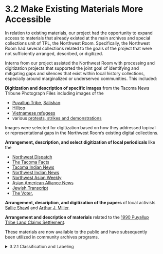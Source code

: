 # 3.2 Make Existing Materials More Accessible

In relation to existing materials, our project had the opportunity to expand access to materials that already existed at the main archives and special collections unit of TPL, the Northwest Room. Specifically, the Northwest Room had several collections related to the goals of the project that were not sufficiently arranged, described, or digitized.&#x20;

Interns from our project assisted the Northwest Room with processing and digitization projects that supported the joint goal of identifying and mitigating gaps and silences that exist within local history collections, especially around marginalized or underserved communities. This included:&#x20;

**Digitization and description of specific images** from the Tacoma News Tribune Photograph Files including images of the&#x20;

* [Puyallup Tribe](https://northwestroom.tacomalibrary.org/index.php/indians-puallup-general), [Salishan](https://northwestroom.tacomalibrary.org/index.php/salishan-housing-develpment)
* [Hilltop](https://northwestroom.tacomalibrary.org/index.php/hilltop-area)
* [Vietnamese refugees](https://northwestroom.tacomalibrary.org/index.php/vietnamese-refugees-etc)
* various [protests, strikes and demonstrations](https://northwestroom.tacomalibrary.org/index.php/protests-strikes-and-demonstrations)

Images were selected for digitization based on how they addressed topical or representational gaps in the Northwest Room’s existing digital collections.

**Arrangement, description, and select digitization of local periodicals** like the&#x20;

* [Northwest Dispatch](https://northwestroom.tacomalibrary.org/index.php/northwest-dispatch)
* [The Tacoma Facts](https://northwestroom.tacomalibrary.org/index.php/the-tacoma-facts)
* [Tacoma Indian News](https://northwestroom.tacomalibrary.org/index.php/tacoma-indian-news)
* [Northwest Indian News](https://northwestroom.tacomalibrary.org/index.php/northwest-indian-news)
* [Northwest Asian Weekly](https://northwestroom.tacomalibrary.org/index.php/northwest-asian-weekly)
* [Asian American Alliance News](https://northwestroom.tacomalibrary.org/index.php/asian-american-alliance-news)
* [Jewish Transcript](https://northwestroom.tacomalibrary.org/index.php/jewish-transcript)
* [The Voter.](https://northwestroom.tacomalibrary.org/index.php/the-woman-voter)&#x20;

**Arrangement, description, and digitization of the papers** of local activists [Sallie Shawl](https://northwestroom.tacomalibrary.org/index.php/sallie-shawl-papers) and [Arthur J. Miller](https://northwestroom.tacomalibrary.org/index.php/arthur-j-miller-papers-2).

**Arrangement and description of materials** related to the [1990 Puyallup Tribe Land Claims Settlement](https://northwestroom.tacomalibrary.org/index.php/puyallup-tribe-land-claims-settlement-records).&#x20;

These materials are now available to the public and have subsequently been utilized in community archives programs.

<details>

<summary>3.2.1 Classification and Labeling</summary>

After collecting the stories, we labeled and classified the artifacts to ingest into the digital repository for long term preservation and for community access. We established Community Subject Headings, which are similar to traditional library subject headings but developed in collaboration with community members throughout the cataloging process.&#x20;

The Community Archives Center Project Associate, barrow, worked with community members and oral history narrators to include the subject headings that they preferred to be associated with their oral histories.&#x20;

Before and after recording oral histories, barrow provided time and space for narrators to identify&#x20;

* their group affiliations
* clarify and verify subject heading terms
* text for descriptions
* text for the authority records (i.e. biographies for organizations and individuals).

This practice was done through in-person discussions and email for both existing and new artifacts.

</details>
